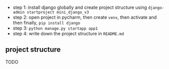 

- step 1: install django globally and create project structure using `django-admin startproject mini_django_v3`
- step 2: open project in pycharm, then create `venv`, then activate and then finally, `pip install django`
- step 3: `python manage.py startapp app1`
- step 4: write down the project structure in `README.md`



## project structure
TODO